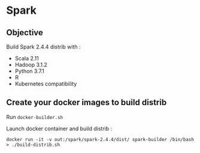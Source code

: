 # Spark

## Objective

Build Spark 2.4.4 distrib with :

* Scala 2.11
* Hadoop 3.1.2
* Python 3.7.1
* R
* Kubernetes compatibility

## Create your docker images to build distrib

Run `docker-builder.sh`

Launch docker container and build distrib : 

    docker run -it -v out:/spark/spark-2.4.4/dist/ spark-builder /bin/bash
    > ./build-distrib.sh


